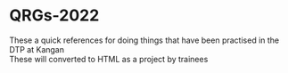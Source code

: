 # QRGs-2022
These a quick references for doing things that have been practised in the DTP at Kangan \
These will converted to HTML as a project by trainees

